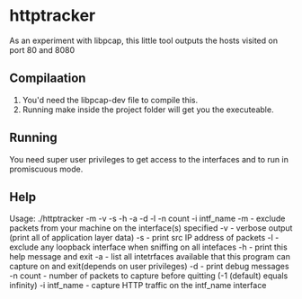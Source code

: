 httptracker
===========
As an experiment with libpcap, this little tool outputs the hosts visited on port 80 and 8080

Compilaation
------------
1. You'd need the libpcap-dev file to compile this.
2. Running make inside the project folder will get you the executeable.

Running
-------
You need super user privileges to get access to the interfaces and to run in promiscuous mode.

Help
----
Usage: ./httptracker -m -v -s -h -a -d -l -n count -i intf_name
-m - exclude packets from your machine on the interface(s) specified
-v - verbose output (print all of application layer data)
-s - print src IP address of packets
-l - exclude any loopback interface when sniffing on all intefaces
-h - print this help message and exit
-a - list all intetrfaces available that this program can capture on and exit(depends on user privileges)
-d - print debug messages
-n count - number of packets to capture before quitting (-1 (default) equals infinity)
-i intf_name - capture HTTP traffic on the intf_name interface